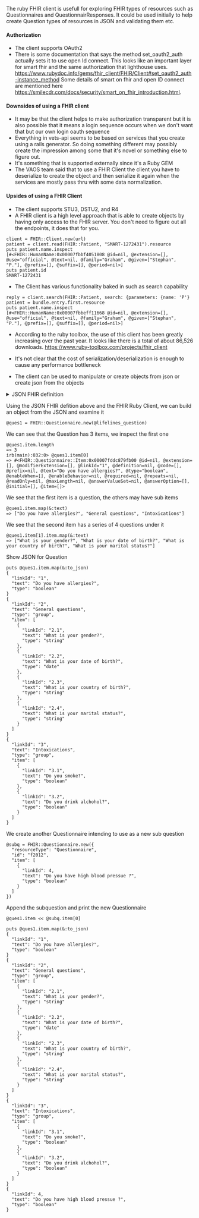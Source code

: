 
The ruby FHIR client is usefull for exploring FHIR types of resources such as Questionnaires and QuestionnairResponses. It could be used initially to help create Question types of resources in JSON and validating them etc.

#### Authorization

- The client supports OAuth2
- There is some documentation that says the method set_oauth2_auth actually sets it to use open Id connect. This looks like an important layer for smart fhir and the same authorization that lighthouse uses. https://www.rubydoc.info/gems/fhir_client/FHIR/Client#set_oauth2_auth-instance_method Some details of smart on fhir and open ID connect are mentioned here https://smilecdr.com/docs/security/smart_on_fhir_introduction.html. 

#### Downsides of using a FHIR client

- It may be that the client helps to make authorization transparent but it is also possible that it means a login sequence occurs when we don't want that but our own login oauth sequence
- Everything in vets-api seems to be based on services that you create using a rails generator. So doing something different may possibly create the impression among some that it's novel or something else to figure out. 
- It's something that is supported externally since it's a Ruby GEM
- The VAOS team said that to use a FHIR Client the client you have to deserialize to create the object and then serialize it again when the services are mostly pass thru with some data normalization.

#### Upsides of using a FHIR Client
- The client supports STU3, DSTU2, and R4
- A FHIR client is a high level approach that is able to create objects by having only access to the FHIR server. You don't need to figure out all the endpoints, it does that for you.
```
client = FHIR::Client.new(url)
patient = client.read(FHIR::Patient, "SMART-1272431").resource
puts patient.name.inspect
[#<FHIR::HumanName:0x00007fbbf4051808 @id=nil, @extension=[], @use="official", @text=nil, @family="Graham", @given=["Stephan", "P."], @prefix=[], @suffix=[], @period=nil>]
puts patient.id
SMART-1272431
```
- The Client has various functionality baked in such as search capability
```
reply = client.search(FHIR::Patient, search: {parameters: {name: 'P'}
patient = bundle.entry.first.resource
puts patient.name.inspect
[#<FHIR::HumanName:0x00007fbbeff11668 @id=nil, @extension=[], @use="official", @text=nil, @family="Graham", @given=["Stephan", "P."], @prefix=[], @suffix=[], @period=nil>]
```
- According to the ruby toolbox, the use of this client has been greatly increasing over the past year. It looks like there is a total of about 86,526 downloads. https://www.ruby-toolbox.com/projects/fhir_client

- It's not clear that the cost of serialization/deserialization is enough to cause any performance bottleneck

- The client can be used to manipulate or create objects from json or create json from the objects

<details>
  <summary>JSON FHIR definition</summary>
  
```
require 'fhir_client'

@lifelines_question = 

# https://www.hl7.org/fhir/questionnaire-example-f201-lifelines.json.html

{
  "resourceType": "Questionnaire",
  "id": "f201",
  "text": {
    "status": "generated",
    "div": "<div xmlns=\"http://www.w3.org/1999/xhtml\">\n      <pre>Lifelines Questionnaire 1 part 1\n  1. Do you have allergies?\n  2. General Questions:\n    2.a) What is your gender?\n    2.b) What is your date of birth?\n    2.c) What is your country of birth?\n    2.d) What is your marital status?\n    3. Intoxications:\n      3.a) Do you smoke?\n      3.b) Do you drink alcohol?</pre>\n    </div>"
  },
  "url": "http://none.hl7.org/fhir/Questionnaire/f201/xxx",
  "status": "active",
  "subjectType": [
    "Patient"
  ],
  "date": "2010",
  "code": [
    {
      "system": "http://none.example.org/system/code/lifelines/nl",
      "code": "VL 1-1, 18-65_1.2.2",
      "display": "Lifelines Questionnaire 1 part 1"
    }
  ],
  "item": [
    {
      "linkId": "1",
      "text": "Do you have allergies?",
      "type": "boolean"
    },
    {
      "linkId": "2",
      "text": "General questions",
      "type": "group",
      "item": [
        {
          "linkId": "2.1",
          "text": "What is your gender?",
          "type": "string"
        },
        {
          "linkId": "2.2",
          "text": "What is your date of birth?",
          "type": "date"
        },
        {
          "linkId": "2.3",
          "text": "What is your country of birth?",
          "type": "string"
        },
        {
          "linkId": "2.4",
          "text": "What is your marital status?",
          "type": "string"
        }
      ]
    },
    {
      "linkId": "3",
      "text": "Intoxications",
      "type": "group",
      "item": [
        {
          "linkId": "3.1",
          "text": "Do you smoke?",
          "type": "boolean"
        },
        {
          "linkId": "3.2",
          "text": "Do you drink alchohol?",
          "type": "boolean"
        }
      ]
    }
  ]
}
```
</details>

Using the JSON FHIR defition above and the FHIR Ruby Client, we can build an object from the JSON and examine it

```
@ques1 = FHIR::Questionnaire.new(@lifelines_question)
```

We can see that the Question has 3 items, we inspect the first one
```
@ques1.item.length
=> 3
irb(main):032:0> @ques1.item[0]
=> #<FHIR::Questionnaire::Item:0x00007fddc879fb00 @id=nil, @extension=[], @modifierExtension=[], @linkId="1", @definition=nil, @code=[], @prefix=nil, @text="Do you have allergies?", @type="boolean", @enableWhen=[], @enableBehavior=nil, @required=nil, @repeats=nil, @readOnly=nil, @maxLength=nil, @answerValueSet=nil, @answerOption=[], @initial=[], @item=[]>
```

We see that the first item is a question, the others may have sub items
```
@ques1.item.map(&:text)
=> ["Do you have allergies?", "General questions", "Intoxications"]
```

We see that the second item has a series of 4 questions under it
```
@ques1.item[1].item.map(&:text)
=> ["What is your gender?", "What is your date of birth?", "What is your country of birth?", "What is your marital status?"]
```

Show JSON for Question
```
puts @ques1.item.map(&:to_json)
{
  "linkId": "1",
  "text": "Do you have allergies?",
  "type": "boolean"
}
{
  "linkId": "2",
  "text": "General questions",
  "type": "group",
  "item": [
    {
      "linkId": "2.1",
      "text": "What is your gender?",
      "type": "string"
    },
    {
      "linkId": "2.2",
      "text": "What is your date of birth?",
      "type": "date"
    },
    {
      "linkId": "2.3",
      "text": "What is your country of birth?",
      "type": "string"
    },
    {
      "linkId": "2.4",
      "text": "What is your marital status?",
      "type": "string"
    }
  ]
}
{
  "linkId": "3",
  "text": "Intoxications",
  "type": "group",
  "item": [
    {
      "linkId": "3.1",
      "text": "Do you smoke?",
      "type": "boolean"
    },
    {
      "linkId": "3.2",
      "text": "Do you drink alchohol?",
      "type": "boolean"
    }
  ]
}
```


We create another Questionnaire intending to use as a new sub question
```
@subq = FHIR::Questionnaire.new({
  "resourceType": "Questionnaire",
  "id": "f2012",
  "item": [
    {
      "linkId": 4,
      "text": "Do you have high blood pressue ?",
      "type": "boolean"
    }
  ]
})  
```

Append the subquestion and print the new Questionnaire
```
@ques1.item << @subq.item[0]

puts @ques1.item.map(&:to_json)
{
  "linkId": "1",
  "text": "Do you have allergies?",
  "type": "boolean"
}
{
  "linkId": "2",
  "text": "General questions",
  "type": "group",
  "item": [
    {
      "linkId": "2.1",
      "text": "What is your gender?",
      "type": "string"
    },
    {
      "linkId": "2.2",
      "text": "What is your date of birth?",
      "type": "date"
    },
    {
      "linkId": "2.3",
      "text": "What is your country of birth?",
      "type": "string"
    },
    {
      "linkId": "2.4",
      "text": "What is your marital status?",
      "type": "string"
    }
  ]
}
{
  "linkId": "3",
  "text": "Intoxications",
  "type": "group",
  "item": [
    {
      "linkId": "3.1",
      "text": "Do you smoke?",
      "type": "boolean"
    },
    {
      "linkId": "3.2",
      "text": "Do you drink alchohol?",
      "type": "boolean"
    }
  ]
}
{
  "linkId": 4,
  "text": "Do you have high blood pressue ?",
  "type": "boolean"
}

```




